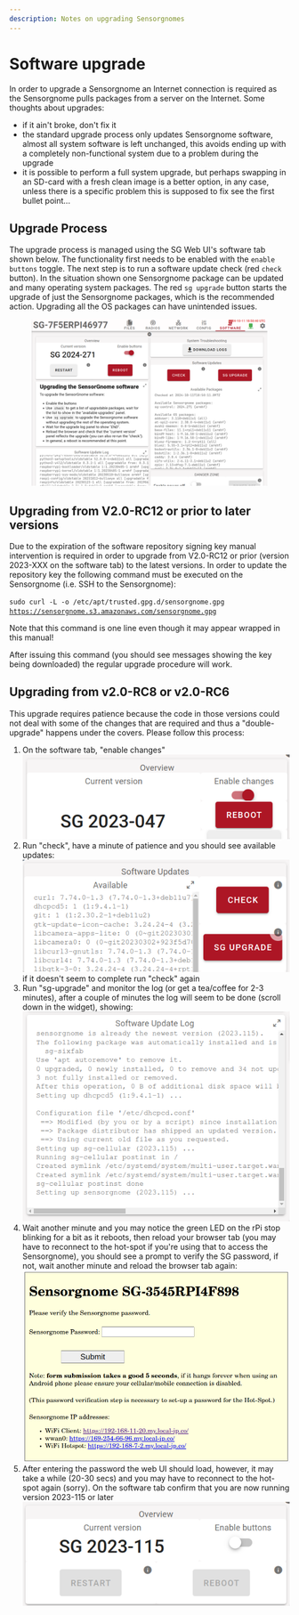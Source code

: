 ```yaml
---
description: Notes on upgrading Sensorgnomes
---
```


# Software upgrade

In order to upgrade a Sensorgnome an Internet connection is required as the Sensorgnome pulls packages from a server on the Internet. Some thoughts about upgrades:

* if it ain't broke, don't fix it
* the standard upgrade process only updates Sensorgnome software, almost all system software is left unchanged, this avoids ending up with a completely non-functional system due to a problem during the upgrade
* it is possible to perform a full system upgrade, but perhaps swapping in an SD-card with a fresh clean image is a better option, in any case, unless there is a specific problem this is supposed to fix see the first bullet point...

## Upgrade Process

The upgrade process is managed using the SG Web UI's software tab shown below. The functionality first needs to be enabled with the `enable buttons` toggle. The next step is to run a software update check (red `check` button). In the situation shown one Sensorgnome package can be updated and many operating system packages. The red `sg upgrade` button starts the upgrade of just the Sensorgnome packages, which is the recommended action. Upgrading all the OS packages can have unintended issues.

<figure><img src="../.gitbook/assets/image (20).png" alt=""><figcaption></figcaption></figure>

## Upgrading from V2.0-RC12 or prior to later versions

Due to the expiration of the software repository signing key manual intervention is required in order to upgrade from V2.0-RC12 or prior (version 2023-XXX on the software tab) to the latest versions. In order to update the repository key the following command must be executed on the Sensorgnome (i.e. SSH to the Sensorgnome):

`sudo curl -L -o /etc/apt/trusted.gpg.d/sensorgnome.gpg` [`https://sensorgnome.s3.amazonaws.com/sensorgnome.gpg`](https://sensorgnome.s3.amazonaws.com/sensorgnome.gpg)

Note that this command is one line even though it may appear wrapped in this manual!

After issuing this command (you should see messages showing the key being downloaded) the regular upgrade procedure will work.

## Upgrading from v2.0-RC8 or v2.0-RC6

This upgrade requires patience because the code in those versions could not deal with some of the changes that are required and thus a "double-upgrade" happens under the covers. Please follow this process:

1. On the software tab, "enable changes"\
   ![](<../.gitbook/assets/image (15).png>)
2. Run "check", have a minute of patience and you should see available updates:\
   ![](<../.gitbook/assets/image (18).png>)\
   if it doesn't seem to complete run "check" again
3. Run "sg-upgrade" and monitor the log (or get a tea/coffee for 2-3 minutes), after a couple of minutes the log will seem to be done (scroll down in the widget), showing:\
   ![](<../.gitbook/assets/image (9).png>)
4. Wait another minute and you may notice the green LED on the rPi stop blinking for a bit as it reboots, then reload your browser tab (you may have to reconnect to the hot-spot if you're using that to access the Sensorgnome), you should see a prompt to verify the SG password, if not, wait another minute and reload the browser tab again:\
   ![](<../.gitbook/assets/image (12).png>)
5. After entering the password the web UI should load, however, it may take a while (20-30 secs) and you may have to reconnect to the hot-spot again (sorry). On the software tab confirm that you are now running version 2023-115 or later\
   ![](<../.gitbook/assets/image (5) (1).png>)
